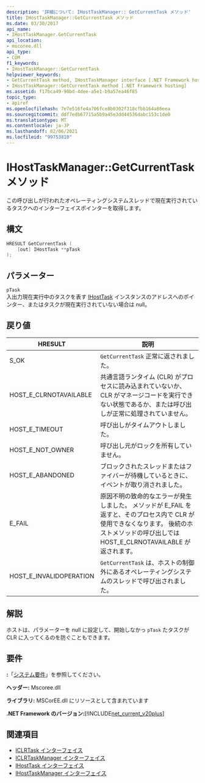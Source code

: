 ```yaml
---
description: '詳細について: IHostTaskManager:: GetCurrentTask メソッド'
title: IHostTaskManager::GetCurrentTask メソッド
ms.date: 03/30/2017
api_name:
- IHostTaskManager.GetCurrentTask
api_location:
- mscoree.dll
api_type:
- COM
f1_keywords:
- IHostTaskManager::GetCurrentTask
helpviewer_keywords:
- GetCurrentTask method, IHostTaskManager interface [.NET Framework hosting]
- IHostTaskManager::GetCurrentTask method [.NET Framework hosting]
ms.assetid: f17bca49-90bd-4dee-a5e1-b9a57ea46f85
topic_type:
- apiref
ms.openlocfilehash: 7e7e516fe4a706fce8b0302f318cfbb164a86eea
ms.sourcegitcommit: ddf7edb67715a5b9a45e3dd44536dabc153c1de0
ms.translationtype: MT
ms.contentlocale: ja-JP
ms.lasthandoff: 02/06/2021
ms.locfileid: "99753810"
---
```

# <a name="ihosttaskmanagergetcurrenttask-method"></a>IHostTaskManager::GetCurrentTask メソッド

この呼び出しが行われたオペレーティングシステムスレッドで現在実行されているタスクへのインターフェイスポインターを取得します。  
  
## <a name="syntax"></a>構文  
  
```cpp  
HRESULT GetCurrentTask (  
    [out] IHostTask **pTask  
);  
```  
  
## <a name="parameters"></a>パラメーター  

 `pTask`  
 入出力現在実行中のタスクを表す [IHostTask](ihosttask-interface.md) インスタンスのアドレスへのポインター、またはタスクが現在実行されていない場合は null。  
  
## <a name="return-value"></a>戻り値  
  
|HRESULT|説明|  
|-------------|-----------------|  
|S_OK|`GetCurrentTask` 正常に返されました。|  
|HOST_E_CLRNOTAVAILABLE|共通言語ランタイム (CLR) がプロセスに読み込まれていないか、CLR がマネージコードを実行できない状態であるか、または呼び出しが正常に処理されていません。|  
|HOST_E_TIMEOUT|呼び出しがタイムアウトしました。|  
|HOST_E_NOT_OWNER|呼び出し元がロックを所有していません。|  
|HOST_E_ABANDONED|ブロックされたスレッドまたはファイバーが待機しているときに、イベントが取り消されました。|  
|E_FAIL|原因不明の致命的なエラーが発生しました。 メソッドが E_FAIL を返すと、そのプロセス内で CLR が使用できなくなります。 後続のホストメソッドの呼び出しでは HOST_E_CLRNOTAVAILABLE が返されます。|  
|HOST_E_INVALIDOPERATION|`GetCurrentTask` は、ホストの制御外にあるオペレーティングシステムのスレッドで呼び出されました。|  
  
## <a name="remarks"></a>解説  

 ホストは、パラメーターを null に設定して、開始しなかっ `pTask` たタスクが CLR に入ってくるのを防ぐこともできます。  
  
## <a name="requirements"></a>要件  

 **:**「[システム要件](../../get-started/system-requirements.md)」を参照してください。  
  
 **ヘッダー:** Mscoree.dll  
  
 **ライブラリ:** MSCorEE.dll にリソースとして含まれています  
  
 **.NET Framework のバージョン:**[!INCLUDE[net_current_v20plus](../../../../includes/net-current-v20plus-md.md)]  
  
## <a name="see-also"></a>関連項目

- [ICLRTask インターフェイス](iclrtask-interface.md)
- [ICLRTaskManager インターフェイス](iclrtaskmanager-interface.md)
- [IHostTask インターフェイス](ihosttask-interface.md)
- [IHostTaskManager インターフェイス](ihosttaskmanager-interface.md)
